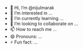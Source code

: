 - 👋 Hi, I’m @nijulmarak
- 👀 I’m interested in ...
- 🌱 I’m currently learning ...
- 💞️ I’m looking to collaborate on ...
- 📫 How to reach me ...
- 😄 Pronouns: ...
- ⚡ Fun fact: ...

<!---
nijulmarak/nijulmarak is a ✨ special ✨ repository because its `README.md` (this file) appears on your GitHub profile.
You can click the Preview link to take a look at your changes.
--->
